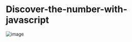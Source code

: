 # Discover-the-number-with-javascript

![image](https://github.com/Adler-Guii/Descubra-o-n-mero-com-javascript/assets/164437805/79590a79-8564-4ee7-a4f1-6bd59173db35)
